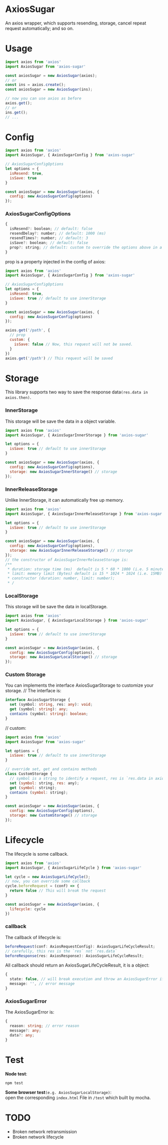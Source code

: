 # AxiosSugar
An axios wrapper, which supports resending, storage, cancel repeat request automatically; and so on.

# Usage
```js
import axios from 'axios'
import AxiosSugar from 'axios-sugar'

const axiosSugar = new AxiosSugar(axios);
// or
const ins = axios.create();
const axiosSugar = new AxiosSugar(ins);

// now you can use axios as before
axios.get();
// or 
ins.get();
// ...
```

# Config
```js
import axios from 'axios'
import AxiosSugar, { AxiosSugarConfig } from 'axios-sugar'

// AxiosSugarConfigOptions
let options = {
  isResend: true,
  isSave: true
}

const axiosSugar = new AxiosSugar(axios, {
  config: new AxiosSugarConfig(options)
});
```
### AxiosSugarConfigOptions
```js
{
  isResend?: boolean; // default: false
  resendDelay?: number; // default: 1000 (ms)
  resendTimes?: number; // default: 3
  isSave?: boolean; // default: false
  prop?: string; // default: custom to override the options above in a special request
}
```
prop is a property injected in the config of axios:
```js
import axios from 'axios'
import AxiosSugar, { AxiosSugarConfig } from 'axios-sugar'

// AxiosSugarConfigOptions
let options = {
  isResend: true,
  isSave: true // default to use innerStorage
}

const axiosSugar = new AxiosSugar(axios, {
  config: new AxiosSugarConfig(options)
});

axios.get('/path', {
  // prop
  custom: {
    isSave: false // Now, this request will not be saved.
  }
})
axios.get('/path') // This request will be saved
```

# Storage
This library supports two way to save the response data`(res.data in axios.then)`.
### InnerStorage
This storage will be save the data in a object variable.
```js
import axios from 'axios'
import AxiosSugar, { AxiosSugarInnerStorage } from 'axios-sugar'

let options = {
  isSave: true // default to use innerStorage
}

const axiosSugar = new AxiosSugar(axios, {
  config: new AxiosSugarConfig(options),
  storage: new AxiosSugarInnerStorage() // storage
});
```
### InnerReleaseStorage
Unlike InnerStorage, it can automatically free up memory.
```js
import axios from 'axios'
import AxiosSugar, { AxiosSugarInnerReleaseStorage } from 'axios-sugar'

let options = {
  isSave: true // default to use innerStorage
}

const axiosSugar = new AxiosSugar(axios, {
  config: new AxiosSugarConfig(options),
  storage: new AxiosSugarInnerReleaseStorage() // storage
});
// the constructor of AxiosSugarInnerReleaseStorage is:
/**
 * duration: storage time (ms)  default is 5 * 60 * 1000 (i.e. 5 minutes)
 * limit: memory limit (Bytes) default is 15 * 1024 * 1024 (i.e. 15MB)
 * constructor (duration: number, limit: number); 
 * /
```


### LocalStorage
This storage will be save the data in localStorage.
```js
import axios from 'axios'
import AxiosSugar, { AxiosSugarLocalStorage } from 'axios-sugar'

let options = {
  isSave: true // default to use innerStorage
}

const axiosSugar = new AxiosSugar(axios, {
  config: new AxiosSugarConfig(options),
  storage: new AxiosSugarLocalStorage() // storage
});
```
### Custom Storage
You can implements the interface AxiosSugarStorage to customize your storage.
// The interface is:
```ts
interface AxiosSugarStorage {
  set (symbol: string, res: any): void;
  get (symbol: string): any;
  contains (symbol: string): boolean;
}
```
// custom:
```js
import axios from 'axios'
import AxiosSugar from 'axios-sugar'

let options = {
  isSave: true // default to use innerStorage
}

// override set, get and contains methods
class CustomStorage {
  // symbol is a string to identify a request, res is `res.data in axios.then`
  set (symbol: string, res: any);
  get (symbol: string);
  contains (symbol: string);
}

const axiosSugar = new AxiosSugar(axios, {
  config: new AxiosSugarConfig(options),
  storage: new CustomStorage() // storage
});
```

# Lifecycle
The lifecycle is some callback.
```js
import axios from 'axios'
import AxiosSugar, { AxiosSugarLifeCycle } from 'axios-sugar'

let cycle = new AxiosSugarLifeCycle();
// now, you can override some callback
cycle.beforeRequest = (conf) => {
  return false // This will break the request
}

const axiosSugar = new AxiosSugar(axios, {
  lifecycle: cycle
})
```
### callback
The callback of lifecycle is:
```ts
beforeRequest(conf: AxiosRequestConfig): AxiosSugarLifeCycleResult;
// carefully, this res is the `res` not `res.data`
beforeResponse(res: AxiosResponse): AxiosSugarLifeCycleResult;
```
All callback should return an AxiosSugarLifeCycleResult, it is a object:
```ts
{
  state: false, // will break execution and throw an AxiosSugarError if state is false
  message: '', // error message
}
```
### AxiosSugarError
The AxiosSugarError is:
```ts
{
  reason: string; // error reason
  message?: any;
  data?: any;
}
```

# Test
**Node test**:
```
npm test
```
**Some browser test**`(e.g. AxiosSugarLocalStorage)`:  
open the corresponding `index.html` File in `/test` which built by mocha.

# TODO
* Broken network retransmission
* Broken network lifecycle
